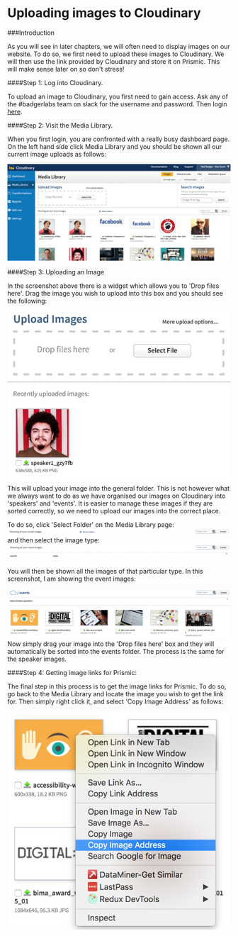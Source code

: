 # Uploading images to Cloudinary

###Introduction

As you will see in later chapters, we will often need to display images on our website. To do so, we first need to upload these images to Cloudinary. We will then use the link provided by Cloudinary and store it on Prismic. This will make sense later on so don't stress!

####Step 1: Log into Cloudinary.

To upload an image to Cloudinary, you first need to gain access. Ask any of the #badgerlabs team on slack for the username and password. Then login [here](https://cloudinary.com/users/login).

####Step 2: Visit the Media Library.

When you first login, you are confronted with a really busy dashboard page. On the left hand side click Media Library and you should be shown all our current image uploads as follows:

![](assets/cloudinary-media-library.png)

####Step 3: Uploading an Image

In the screenshot above there is a widget which allows you to 'Drop files here'. Drag the image you wish to upload into this box and you should see the following:

![](assets/cloudinary-upload-img.png)

This will upload your image into the general folder. This is not however what we always want to do as we have organised our images on Cloudinary into 'speakers' and 'events'. It is easier to manage these images if they are sorted correctly, so we need to upload our images into the correct place.

To do so, click 'Select Folder' on the Media Library page:
![](assets/cloudinary-select-folder.png)
and then select the image type:
![](assets/cloudinary-list-folders.png)

You will then be shown all the images of that particular type. In this screenshot, I am showing the event images:

![](assets/cloudinary-img-list.png)
Now simply drag your image into the 'Drop files here' box and they will automatically be sorted into the events folder. The process is the same for the speaker images.

####Step 4: Getting image links for Prismic:

The final step in this process is to get the image links for Prismic. To do so, go back to the Media Library and locate the image you wish to get the link for. Then simply right click it, and select 'Copy Image Address' as follows:

![](assets/copy-img-address.png)

